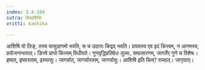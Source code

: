 ```yaml
---
index: 3.4.104
sutra: किदाशिसि
vritti: kashika

---
```

आशिषि यो लिङ्, तस्य यासुडागमो भवति, स च उदात्तः किद्वद् भवति। प्रययस्य एव इदं कित्त्वम्, न आगमस्य, प्रयोजनाभावात्। ङित्त्वे प्राप्ते कित्त्वम् विधीयते। गुणवृद्धिप्रतिषेधः तुल्यः, सम्प्रसारणम्, जागर्तेर् गुणे च विशेषः। इष्यत्, इष्यास्ताम्, इस्यासुः। जागर्यात्, जागर्यास्ताम्, जागर्यासुः। आशिषि इति किम्? वच्यात्। जागृयात्।